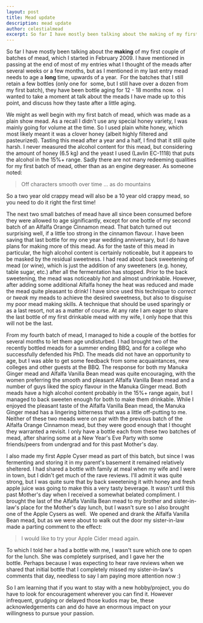 ```yaml
---
layout: post
title: Mead update
description: mead update
author: celestialmead
excerpt: So far I have mostly been talking about the making of my first couple of batches of mead ...
---
```

So far I have mostly been talking about the **making** of my first couple of batches of mead, which I started in February 2009. I have mentioned in passing at the end of most of my entries what I thought of the meads after several weeks or a few months, but as I mentioned in my last entry mead needs to age a **long** time, upwards of a year.  For the batches that I still retain a few bottles (only one for  some, but I still have over a dozen from my first batch), they have been bottle aging for 12 - 18 months now.  o I wanted to take a moment at talk about the meads I have made up to this point, and discuss how they taste after a little aging.

We might as well begin with my first batch of mead, which was made as a plain show mead. As a recall I didn't use any special honey variety, I was mainly going for volume at the time. So I used plain white honey, which most likely meant it was a clover honey (albeit highly filtered and pasteurized). Tasting this mead after a year and a half, I find that it still quite harsh. I never measured the alcohol content for this mead, but considering the amount of honey (6.5 kg) and the yeast I used (Lavlin EC-1118) that puts the alcohol in the 15%+ range. Sadly there are not many redeeming qualities for my first batch of mead, other than as an engine degreaser. As someone noted:

> Off characters smooth over time ... as do mountains

So a two year old crappy mead will also be a 10 year old crappy mead, so you need to do it right the first time!

The next two small batches of mead have all since been consumed before they were allowed to age significantly, except for one bottle of my second batch of an Alfalfa Orange Cinnamon mead. That batch turned out surprising well, if a little too strong in the cinnamon flavour. I have been saving that last bottle for my one year wedding anniversary, but I do have plans for making more of this mead. As for the taste of this mead in particular, the high alcohol content is certainly noticeable, but it appears to be masked by the residual sweetness. I had read about back sweetening of mead (or wine), which is just the addition of any sweeteners (e.g. honey, table sugar, etc.) after all the fermentation has stopped. Prior to the back sweetening, the mead was noticeably _hot_ and almost undrinkable. However, after adding some additional Alfalfa honey the heat was reduced and made the mead quite pleasant to drink! I have since used this technique to _correct_ or _tweak_ my meads to achieve the desired sweetness, but also to disguise my poor mead making skills. A technique that should be used sparingly or as a last resort, not as a matter of course. At any rate I am eager to share the last bottle of my first drinkable mead with my wife, I only hope that this will not be the last.

From my fourth batch of mead, I managed to hide a couple of the bottles for several months to let them age undisturbed. I had brought two of the recently bottled meads for a summer ending BBQ, and for a college who successfully defended his PhD. The meads did not have an opportunity to age, but I was able to get some feedback from some acquaintances, new colleges and other guests at the BBQ. The response for both my Manuka Ginger mead and Alfalfa Vanilla Bean mead was quite encouraging, with the women preferring the smooth and pleasant Alfalfa Vanilla Bean mead and a number of guys liked the spicy flavour in the Manuka Ginger mead. Both meads have a high alcohol content probably in the 15%+ range again, but I managed to back sweeten enough for both to make them drinkable. While I enjoyed the pleasant taste of the Alfalfa Vanilla Bean mead, the Manuka Ginger mead has a lingering bitterness that was a little off-putting to me. Neither of these two meads were on par with the previous batch of the Alfalfa Orange Cinnamon mead, but they were good enough that I thought they warranted a revisit. I only have a bottle each from these two batches of mead, after sharing some at a New Year's Eve Party with some friends/peers from undergrad and for this past Mother's day.

I also made my first Apple Cyser mead as part of this batch, but since I was fermenting and storing it in my parent's basement it remained relatively sheltered. I had shared a bottle with family at meal when my wife and I were in town, but I didn't get much of the rave reviews. I'll admit it was quite strong, but I was quite sure that by back sweetening it with honey and fresh apple juice was going to make this a very tasty beverage. It wasn't until this past Mother's day when I received a somewhat belated compliment. I brought the last of the Alfalfa Vanilla Bean mead to my brother and sister-in-law's place for the Mother's day lunch, but I wasn't sure so I also brought one of the Apple Cysers as well.  We opened and drank the Alfalfa Vanilla Bean mead, but as we were about to walk out the door my sister-in-law made a parting comment to the effect:
> I would like to try your Apple Cider mead again.

To which I told her a had a bottle with me, I wasn't sure which one to open for the lunch. She was completely surprised, and I gave her the bottle. Perhaps because I was expecting to hear rave reviews when we shared that initial bottle that I completely missed my sister-in-law's comments that day, needless to say I am paying more attention now :)

So I am learning that if you want to stay with a new hobby/project, you do have to look for encouragement wherever you can find it. However infrequent, grudging or delayed those kudos may be, these acknowledgements can and do have an enormous impact on your willingness to pursue your passion.
